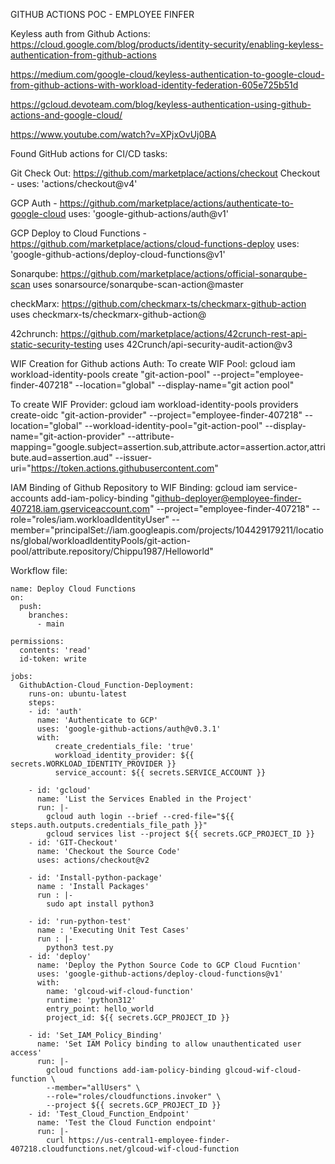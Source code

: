 GITHUB ACTIONS POC - EMPLOYEE FINFER

Keyless auth from Github Actions:
https://cloud.google.com/blog/products/identity-security/enabling-keyless-authentication-from-github-actions

https://medium.com/google-cloud/keyless-authentication-to-google-cloud-from-github-actions-with-workload-identity-federation-605e725b51d

https://gcloud.devoteam.com/blog/keyless-authentication-using-github-actions-and-google-cloud/

https://www.youtube.com/watch?v=XPjxOvUj0BA

Found GitHub actions for CI/CD tasks:

Git Check Out:
https://github.com/marketplace/actions/checkout
Checkout  - uses: 'actions/checkout@v4'

GCP Auth  - 
https://github.com/marketplace/actions/authenticate-to-google-cloud
uses: 'google-github-actions/auth@v1'

GCP Deploy to Cloud Functions - 
https://github.com/marketplace/actions/cloud-functions-deploy
uses: 'google-github-actions/deploy-cloud-functions@v1'

Sonarqube: 
https://github.com/marketplace/actions/official-sonarqube-scan
uses sonarsource/sonarqube-scan-action@master

checkMarx: 
https://github.com/checkmarx-ts/checkmarx-github-action
uses checkmarx-ts/checkmarx-github-action@<version> 

42chrunch:
https://github.com/marketplace/actions/42crunch-rest-api-static-security-testing
uses 42Crunch/api-security-audit-action@v3


WIF Creation for Github actions Auth:
To create WIF Pool:
gcloud iam workload-identity-pools create "git-action-pool" --project="employee-finder-407218" --location="global" --display-name="git action pool"

To create WIF Provider:
gcloud iam workload-identity-pools providers create-oidc "git-action-provider" --project="employee-finder-407218" --location="global" --workload-identity-pool="git-action-pool" --display-name="git-action-provider" --attribute-mapping="google.subject=assertion.sub,attribute.actor=assertion.actor,attribute.aud=assertion.aud" --issuer-uri="https://token.actions.githubusercontent.com"

IAM Binding of Github Repository to WIF Binding:
gcloud iam service-accounts add-iam-policy-binding "github-deployer@employee-finder-407218.iam.gserviceaccount.com" --project="employee-finder-407218" --role="roles/iam.workloadIdentityUser" --member="principalSet://iam.googleapis.com/projects/104429179211/locations/global/workloadIdentityPools/git-action-pool/attribute.repository/Chippu1987/Helloworld" 

Workflow file:
```
name: Deploy Cloud Functions
on:
  push:
    branches:
      - main

permissions:
  contents: 'read'
  id-token: write

jobs:
  GithubAction-Cloud_Function-Deployment:
    runs-on: ubuntu-latest
    steps:
    - id: 'auth'
      name: 'Authenticate to GCP'
      uses: 'google-github-actions/auth@v0.3.1'
      with:
          create_credentials_file: 'true'
          workload_identity_provider: ${{ secrets.WORKLOAD_IDENTITY_PROVIDER }}
          service_account: ${{ secrets.SERVICE_ACCOUNT }}

    - id: 'gcloud'
      name: 'List the Services Enabled in the Project'
      run: |-
        gcloud auth login --brief --cred-file="${{ steps.auth.outputs.credentials_file_path }}"
        gcloud services list --project ${{ secrets.GCP_PROJECT_ID }}
    - id: 'GIT-Checkout'
      name: 'Checkout the Source Code'
      uses: actions/checkout@v2

    - id: 'Install-python-package'
      name : 'Install Packages'
      run : |-
        sudo apt install python3
    
    - id: 'run-python-test'
      name : 'Executing Unit Test Cases'
      run : |-
        python3 test.py
    - id: 'deploy'
      name: 'Deploy the Python Source Code to GCP Cloud Fucntion'
      uses: 'google-github-actions/deploy-cloud-functions@v1'
      with:
        name: 'glcoud-wif-cloud-function'
        runtime: 'python312'
        entry_point: hello_world
        project_id: ${{ secrets.GCP_PROJECT_ID }}

    - id: 'Set_IAM_Policy_Binding'
      name: 'Set IAM Policy binding to allow unauthenticated user access'
      run: |-
        gcloud functions add-iam-policy-binding glcoud-wif-cloud-function \
        --member="allUsers" \
        --role="roles/cloudfunctions.invoker" \
        --project ${{ secrets.GCP_PROJECT_ID }}
    - id: 'Test_Cloud_Function_Endpoint'
      name: 'Test the Cloud Function endpoint'
      run: |-
        curl https://us-central1-employee-finder-407218.cloudfunctions.net/glcoud-wif-cloud-function
```
